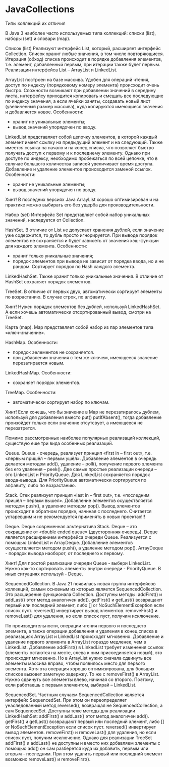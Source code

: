 # JavaCollections
Типы коллекций их отличия

В Java 3 наиболее часто используемых типа коллекций: списки (list), наборы (set) и словари (map).

Список (list)
Реализуют интерфейс List, который, расширяет интерфейс Collection. Список хранит любые значения, в том числе повторяющиеся.
Итерация (обход) списка происходит в порядке добавления элементов, т.е. элемент, добавленный первым, при итерации также будет первым.
Реализации интерфейса List – ArrayList и LinkedList.

ArrayList построен на базе массива.
Удобен для операций чтения, доступ по индексу (порядковому номеру элемента) происходит очень быстро.
Сложности возникают при добавлении значений в середину листа, интерфейсу приходится копировать и смещать все последующие по индексу значения, а если ячейки заняты, создавать новый лист (увеличенный размер массива), куда копируются имеющиеся значения и добавляется новое.
Особенности: 
- хранит не уникальные элементы;
- вывод значений упорядочен по вводу.

LinkedList представляет собой цепочку элементов, в которой каждый элемент имеет ссылку на предыдущий элемент и на следующий. Также имеется ссылка на начало и на конец списка, что позволяет быстро получать доступ к первому и к последнему элементу. Однако при доступе по индексу, необходимо пробежаться по всей цепочке, что в свлучае большого количества записей увеличивает время доступа.
Добавление и удаление элементов происводится заменой ссылок.
Особенности: 
- хранит не уникальные элементы;
- вывод значений упорядочен по вводу.

Хинт! 
В последних версиях Java ArrayList хорошо оптимизирован и на практике можно выбирать его без ущерба для производительности.


Набор (set)
Интерфейс Set представляет собой набор уникальных значений, наследуется от Collection.

HashSet.
В отличие от List не допускает хранения дублей, если значение уже содержится, то дубль просто игнорируется.
При выводе порядок элементов не сохраняется и будет зависеть от значения хэш-функции для каждого элемента.
Особенности:
- хранит только уникальные значения;
- порядок элементов при выводе не зависит от порядка ввода, но и не рандом. Сортирует порядок по Hash каждого элемента. 

LinkedHashSet.
Также хранит только уникальные значения. В отличие от HashSet сохраняет порядок элементов.

TreeSet.
В отличие от первых двух, автоматически сортирует элементы по возрастанию. В случае строк, по алфавиту.

Хинт!
Нужен порядок элементов без дублей, используй LinkedHashSet. А если хочешь автоматически отсортированный вывод, смотри на TreeSet.

Карта (map).
Map представляет собой набор из пар элементов типа «ключ-значение».

HashMap. 
Особенности:
- порядок эелементов не сохраняется.
- при добавлении значения с тем же ключем, имеющееся значение перезатирается новым.

LinkedHashMap.
Особенности:
- сохраняет порядок элементов.

TreeMap.
Особенности:
- автоматически сортирует набор по ключам.

Хинт!
Если хочешь, что бы значение в Map не перезатиралось дублем, используй для добавления вместо put() putIfAbsent(), тогда добавление произойдет только если значение отсутсвует, а имеющееся не перезатрется.


Помимо рассмотренных наиболее популярных реализаций коллекций, существую еще три вида особенных реализаций.

Queue.
Queue - очередь, реализует принцип «first in – first out», т.е. «первым пришёл – первым ушёл». Добавление элементов в очередь делается методом add(), удаление – poll(), получение первого элемента без его удаления – peek().
Две самые простые реализации очереди – это LinkedList и PriorityQueue.
Для LinkedList сохраняется порядок ввода-вывода.
Для PriorityQueue автоматически сортируется по алфавиту, либо по возрастанию.

Stack.
Стек реализует принцип «last in – first out», т.е. «последним пришёл – первым вышел».
Добавление элементов осуществляется методом push(), а удаление методом pop().
Вывод элементов происходит в обратном порядке, начиная с последнего.
Считается устаревшим и не рекомендуется применять в новых проектах!!!

Deque.
Deque современная альтернатива Stack. 
Deque – это сокращение от «double ended queue» (двусторонняя очередь). Deque является расширением интерфейса очереди Queue.
Реализуется с помощью LinkedList и ArrayDeque. Добавление элементов осуществляется методом push(), а удаление методом pop().
ArrayDeque - порядок вывода наоборот, от последнего к первому.


Хинт!
Для простой реализации очереди Queue - выбери LinkedList. Нужно как-то сортировать элементы внутри очереди - PriorityQueue. В иных ситуациях используй - Deque.

SequencedCollection.
В Java 21 появилась новая группа интерфейсов коллекций, самым основным из которых является SequencedCollection.
Это расширение функционала Collection.
Доступны методы: 
addFirst() и addLast() этот метод аналогичен add().
getFirst() и getLast() возвращают первый или последний элемент, либо [] or NoSuchElementException если список пуст.
reversed() инвертирует вывод элементов.
removeFirst() и removeLast() для удаления, но если список пуст, получим исключение.

По производительности, операции чтения первого и последнего элемента, а также операции добавления и удаления в конец списка в реализациях ArrayList и LinkedList происходят мгновенно.
Добавление и удаление первого элемента в ArrayList гораздо медленее, чем в LinkedList.
Добавление addFirst() в LinkedList требует изменения ссылок (элементы остаются на месте, слева к ним присоединяется новый), это происходит мгновенно. Но в ArrayList нужно сначала сдвинуть все элементы массива вправо, 
чтобы появилось место для первого элемента. Хотя эта операция хорошо оптимизирована, для больших списков вызовет заметную задержку. То же с removeFirst() в ArrayList. Нужно сдвинуть все элементы влево, начиная со второго.
Поэтому, если работаешь с первым элементом, выбирай – LinkedList.

SequencedSet.
Частным случаем SequencedCollection является интерфейс SequencedSet. При этом он переопределяет унаследованный метод reversed(), возвращая не SequencedCollection, а сам SequencedSet.
Доступны теже методы для реализации LinkedHashSet:
addFirst() и addLast() этот метод аналогичен add().
getFirst() и getLast() возвращают первый или последний элемент, либо [] or NoSuchElementException если список пуст.
reversed() инвертирует вывод элементов.
removeFirst() и removeLast() для удаления, но если список пуст, получим исключение.
Однако для реализации TreeSet addFirst() и addLast() не доступны и вместо них добавляем элементы с помощью add() он сам разберется куда их добавить, первым или вторым - последним.
При этом удалить первый или последний элемент возможно removeLast() и removeFirst().
